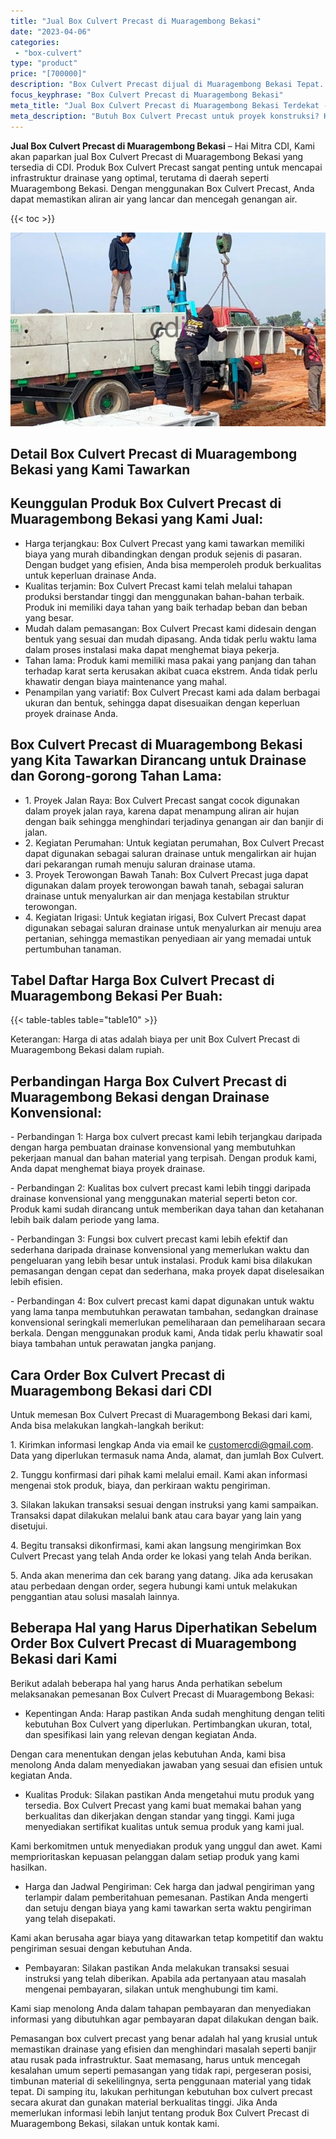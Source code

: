 ```yaml
---
title: "Jual Box Culvert Precast di Muaragembong Bekasi"
date: "2023-04-06"
categories:
 - "box-culvert"
type: "product"
price: "[700000]"
description: "Box Culvert Precast dijual di Muaragembong Bekasi Tepat. Box Culvert Precast profesional untuk kebutuhan konstruksi dengan performa superior. Hubungi kami untuk konsultasi mendalam."
focus_keyphrase: "Box Culvert Precast di Muaragembong Bekasi"
meta_title: "Jual Box Culvert Precast di Muaragembong Bekasi Terdekat - CDI"
meta_description: "Butuh Box Culvert Precast untuk proyek konstruksi? Kami adalah solusi tepat dengan penawaran kompetitif. Segera hubungi kami."
---
```


**Jual Box Culvert Precast di Muaragembong Bekasi** – Hai Mitra CDI, Kami akan paparkan jual Box Culvert Precast di Muaragembong Bekasi yang tersedia di CDI. Produk Box Culvert Precast sangat penting untuk mencapai infrastruktur drainase yang optimal, terutama di daerah seperti Muaragembong Bekasi. Dengan menggunakan Box Culvert Precast, Anda dapat memastikan aliran air yang lancar dan mencegah genangan air.

{{< toc >}}

![Jual Box Culvert Precast di Muaragembong Bekasi](/images/box-culvert/box-culvert-12.jpg)

## Detail Box Culvert Precast di Muaragembong Bekasi yang Kami Tawarkan 

## Keunggulan Produk Box Culvert Precast di Muaragembong Bekasi yang Kami Jual:

*   Harga terjangkau: Box Culvert Precast yang kami tawarkan memiliki biaya yang murah dibandingkan dengan produk sejenis di pasaran. Dengan budget yang efisien, Anda bisa memperoleh produk berkualitas untuk keperluan drainase Anda.
*   Kualitas terjamin: Box Culvert Precast kami telah melalui tahapan produksi berstandar tinggi dan menggunakan bahan-bahan terbaik. Produk ini memiliki daya tahan yang baik terhadap beban dan beban yang besar.
*   Mudah dalam pemasangan: Box Culvert Precast kami didesain dengan bentuk yang sesuai dan mudah dipasang. Anda tidak perlu waktu lama dalam proses instalasi maka dapat menghemat biaya pekerja.
*   Tahan lama: Produk kami memiliki masa pakai yang panjang dan tahan terhadap karat serta kerusakan akibat cuaca ekstrem. Anda tidak perlu khawatir dengan biaya maintenance yang mahal.
*   Penampilan yang variatif: Box Culvert Precast kami ada dalam berbagai ukuran dan bentuk, sehingga dapat disesuaikan dengan keperluan proyek drainase Anda.

## Box Culvert Precast di Muaragembong Bekasi yang Kita Tawarkan Dirancang untuk Drainase dan Gorong-gorong Tahan Lama:

*   1\. Proyek Jalan Raya: Box Culvert Precast sangat cocok digunakan dalam proyek jalan raya, karena dapat menampung aliran air hujan dengan baik sehingga menghindari terjadinya genangan air dan banjir di jalan.
*   2\. Kegiatan Perumahan: Untuk kegiatan perumahan, Box Culvert Precast dapat digunakan sebagai saluran drainase untuk mengalirkan air hujan dari pekarangan rumah menuju saluran drainase utama.
*   3\. Proyek Terowongan Bawah Tanah: Box Culvert Precast juga dapat digunakan dalam proyek terowongan bawah tanah, sebagai saluran drainase untuk menyalurkan air dan menjaga kestabilan struktur terowongan.
*   4\. Kegiatan Irigasi: Untuk kegiatan irigasi, Box Culvert Precast dapat digunakan sebagai saluran drainase untuk menyalurkan air menuju area pertanian, sehingga memastikan penyediaan air yang memadai untuk pertumbuhan tanaman.

## Tabel Daftar Harga Box Culvert Precast di Muaragembong Bekasi Per Buah:

{{< table-tables table="table10" >}}

Keterangan: Harga di atas adalah biaya per unit Box Culvert Precast di Muaragembong Bekasi dalam rupiah.

## Perbandingan Harga Box Culvert Precast di Muaragembong Bekasi dengan Drainase Konvensional:

\- Perbandingan 1: Harga box culvert precast kami lebih terjangkau daripada dengan harga pembuatan drainase konvensional yang membutuhkan pekerjaan manual dan bahan material yang terpisah. Dengan produk kami, Anda dapat menghemat biaya proyek drainase.

\- Perbandingan 2: Kualitas box culvert precast kami lebih tinggi daripada drainase konvensional yang menggunakan material seperti beton cor. Produk kami sudah dirancang untuk memberikan daya tahan dan ketahanan lebih baik dalam periode yang lama.

\- Perbandingan 3: Fungsi box culvert precast kami lebih efektif dan sederhana daripada drainase konvensional yang memerlukan waktu dan pengeluaran yang lebih besar untuk instalasi. Produk kami bisa dilakukan pemasangan dengan cepat dan sederhana, maka proyek dapat diselesaikan lebih efisien.

\- Perbandingan 4: Box culvert precast kami dapat digunakan untuk waktu yang lama tanpa membutuhkan perawatan tambahan, sedangkan drainase konvensional seringkali memerlukan pemeliharaan dan pemeliharaan secara berkala. Dengan menggunakan produk kami, Anda tidak perlu khawatir soal biaya tambahan untuk perawatan jangka panjang.

## Cara Order Box Culvert Precast di Muaragembong Bekasi dari CDI

Untuk memesan Box Culvert Precast di Muaragembong Bekasi dari kami, Anda bisa melakukan langkah-langkah berikut:

1\.  Kirimkan informasi lengkap Anda via email ke customercdi@gmail.com. Data yang diperlukan termasuk nama Anda, alamat, dan jumlah Box Culvert.

2\.  Tunggu konfirmasi dari pihak kami melalui email. Kami akan informasi mengenai stok produk, biaya, dan perkiraan waktu pengiriman.

3\.  Silakan lakukan transaksi sesuai dengan instruksi yang kami sampaikan. Transaksi dapat dilakukan melalui bank atau cara bayar yang lain yang disetujui.

4\.  Begitu transaksi dikonfirmasi, kami akan langsung mengirimkan Box Culvert Precast yang telah Anda order ke lokasi yang telah Anda berikan.

5\.  Anda akan menerima dan cek barang yang datang. Jika ada kerusakan atau perbedaan dengan order, segera hubungi kami untuk melakukan penggantian atau solusi masalah lainnya.

## Beberapa Hal yang Harus Diperhatikan Sebelum Order Box Culvert Precast di Muaragembong Bekasi dari Kami

Berikut adalah beberapa hal yang harus Anda perhatikan sebelum melaksanakan pemesanan Box Culvert Precast di Muaragembong Bekasi:

*   Kepentingan Anda: Harap pastikan Anda sudah menghitung dengan teliti kebutuhan Box Culvert yang diperlukan. Pertimbangkan ukuran, total, dan spesifikasi lain yang relevan dengan kegiatan Anda.

Dengan cara menentukan dengan jelas kebutuhan Anda, kami bisa menolong Anda dalam menyediakan jawaban yang sesuai dan efisien untuk kegiatan Anda.
*   Kualitas Produk: Silakan pastikan Anda mengetahui mutu produk yang tersedia. Box Culvert Precast yang kami buat memakai bahan yang berkualitas dan dikerjakan dengan standar yang tinggi. Kami juga menyediakan sertifikat kualitas untuk semua produk yang kami jual.

Kami berkomitmen untuk menyediakan produk yang unggul dan awet. Kami memprioritaskan kepuasan pelanggan dalam setiap produk yang kami hasilkan.
*   Harga dan Jadwal Pengiriman: Cek harga dan jadwal pengiriman yang terlampir dalam pemberitahuan pemesanan. Pastikan Anda mengerti dan setuju dengan biaya yang kami tawarkan serta waktu pengiriman yang telah disepakati.

Kami akan berusaha agar biaya yang ditawarkan tetap kompetitif dan waktu pengiriman sesuai dengan kebutuhan Anda.
*   Pembayaran: Silakan pastikan Anda melakukan transaksi sesuai instruksi yang telah diberikan. Apabila ada pertanyaan atau masalah mengenai pembayaran, silakan untuk menghubungi tim kami.

Kami siap menolong Anda dalam tahapan pembayaran dan menyediakan informasi yang dibutuhkan agar pembayaran dapat dilakukan dengan baik.

Pemasangan box culvert precast yang benar adalah hal yang krusial untuk memastikan drainase yang efisien dan menghindari masalah seperti banjir atau rusak pada infrastruktur. Saat memasang, harus untuk mencegah kesalahan umum seperti pemasangan yang tidak rapi, pergeseran posisi, timbunan material di sekelilingnya, serta penggunaan material yang tidak tepat. Di samping itu, lakukan perhitungan kebutuhan box culvert precast secara akurat dan gunakan material berkualitas tinggi. Jika Anda memerlukan informasi lebih lanjut tentang produk Box Culvert Precast di Muaragembong Bekasi, silakan untuk kontak kami.